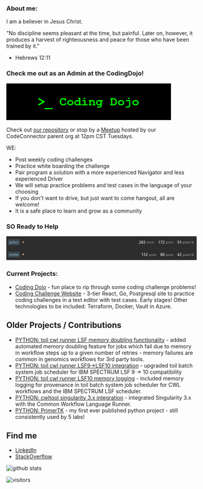 ### About me:

I am a believer in Jesus Christ.

"No discipline seems pleasant at the time, but painful. Later on, however, it produces a harvest of righteousness and peace for those who have been trained by it."
 - Hebrews 12:11

### Check me out as an Admin at the CodingDojo!
![CodingDojo](./codingdojo-logo.png)

Check out [our repository](https://github.com/codeconnector/CodingDojo) or stop by a [Meetup](https://www.meetup.com/memphis-technology-user-groups) hosted by our CodeConnector parent org at 12pm CST Tuesdays.

WE:
 - Post weekly coding challenges
 - Practice white boarding the challenge
 - Pair program a solution with a more experienced Navigator and less experienced Driver
 - We will setup practice problems and test cases in the language of your choosing
 - If you don't want to drive, but just want to come hangout, all are welcome!
 - It is a safe place to learn and grow as a community

### SO Ready to Help
![SO Badges](./SO_Badges.png)

### Current Projects:

 - [Coding Dojo](https://github.com/codeconnector/CodingDojo) - fun place to rip through some coding challenge problems!
 - [Coding Challenge Website](https://github.com/drkennetz/CodingChallengeSite) - 3-tier React, Go, Postgresql site to practice coding challenges in a text editor with test cases. Early stages! Other technologies to be included: Terraform, Docker, Vault in Azure.

## Older Projects / Contributions

 - [PYTHON: toil cwl runner LSF memory doubling functionality](https://github.com/DataBiosphere/toil/pull/3313) - added automated memory doubling feature for jobs which fail due to memory in workflow steps up to a given number of retries - memory failures are common in genomics workflows for 3rd party tools. 
 - [PYTHON: toil cwl runner LSF9->LSF10 integration](https://github.com/DataBiosphere/toil/pull/2726) - upgraded toil batch system job scheduler for IBM SPECTRUM LSF 9 -> 10 compatibility
 - [PYTHON: toil cwl runner LSF10 memory logging](https://github.com/DataBiosphere/toil/pull/3327) - included memory logging for provenance in toil batch system job scheduler for CWL workflows and the IBM SPECTRUM LSF scheduler.
 - [PYTHON: cwltool singularity 3.x integration](https://github.com/common-workflow-language/cwltool/pull/1113) - integrated Singularity 3.x with the Common Workflow Language Runner.
 - [PYTHON: PrimerTK](https://github.com/stjude/PrimerTK) - my first ever published python project - still consistently used by 5 labs!
 
## Find me

 - [LinkedIn](https://www.linkedin.com/in/dennis-kennetz-377448142)
 - [StackOverflow](https://stackoverflow.com/users/8468264/d-kennetz?tab=profile)

![github stats](https://github-readme-stats.vercel.app/api?username=drkennetz&show_icons=true&count_private=true&include_all_commits=true&hide=stars)  

<!--<a href="https://github.com/drkennetz">
  <img align="center" src="https://github-readme-stats.vercel.app/api/top-langs/?username=drkennetz&count_private=true" />
</a>-->

![visitors](https://visitor-badge.laobi.icu/badge?page_id=drkennetz.drkennetz)
